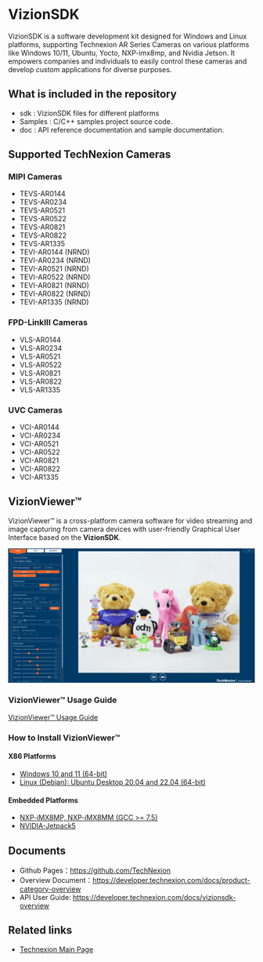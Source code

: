 # VizionSDK
VizionSDK is a software development kit designed for Windows and Linux platforms, supporting Technexion AR Series Cameras on various platforms like Windows 10/11, Ubuntu, Yocto, NXP-imx8mp, and Nvidia Jetson. It empowers companies and individuals to easily control these cameras and develop custom applications for diverse purposes.

## What is included in the repository
- sdk : VizionSDK files for different platforms
- Samples : C/C++ samples project source code.
- doc : API reference documentation and sample documentation.
## Supported TechNexion Cameras

### MIPI Cameras
- TEVS-AR0144
- TEVS-AR0234
- TEVS-AR0521
- TEVS-AR0522
- TEVS-AR0821
- TEVS-AR0822
- TEVS-AR1335
- TEVI-AR0144 (NRND)
- TEVI-AR0234 (NRND)
- TEVI-AR0521 (NRND)
- TEVI-AR0522 (NRND)
- TEVI-AR0821 (NRND)
- TEVI-AR0822 (NRND)
- TEVI-AR1335 (NRND)

### FPD-LinkIII Cameras

- VLS-AR0144
- VLS-AR0234
- VLS-AR0521
- VLS-AR0522
- VLS-AR0821
- VLS-AR0822
- VLS-AR1335

### UVC Cameras

- VCI-AR0144
- VCI-AR0234
- VCI-AR0521
- VCI-AR0522
- VCI-AR0821
- VCI-AR0822
- VCI-AR1335


## VizionViewer™

VizionViewer™ is a cross-platform camera software for video streaming and image capturing from camera devices with user-friendly Graphical User Interface based on the **VizionSDK**.

![output](./doc/resources/VizionViewer.png)

### VizionViewer™ Usage Guide
[VizionViewer™ Usage Guide](https://developer.technexion.com/docs/usage-guide)

### How to Install VizionViewer™

#### X86 Platforms
- [Windows 10 and 11 (64-bit)](https://developer.technexion.com/docs/installation#windows)
- [Linux (Debian): Ubuntu Desktop 20.04 and 22.04 (64-bit)](https://developer.technexion.com/docs/installation#linux)

#### Embedded Platforms
- [NXP-iMX8MP, NXP-iMX8MM (GCC >= 7.5)](https://developer.technexion.com/docs/installation#nxpimx8mp-nxpimx8mm)
- [NVIDIA-Jetpack5](https://developer.technexion.com/docs/installation#nvidiajetpack-5x)

## Documents
- Github Pages：https://github.com/TechNexion
- Overview Document：https://developer.technexion.com/docs/product-category-overview
- API User Guide: https://developer.technexion.com/docs/vizionsdk-overview

## Related links
- [Technexion Main Page](https://www.technexion.com/)
